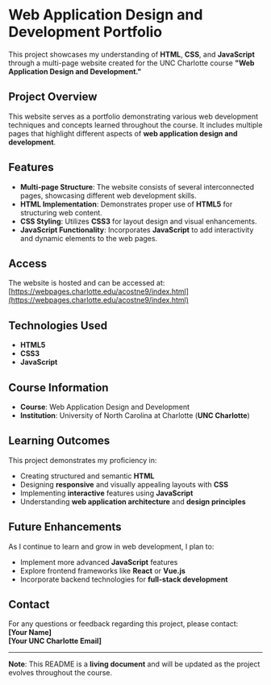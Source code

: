 # **Web Application Design and Development Portfolio**

This project showcases my understanding of **HTML**, **CSS**, and **JavaScript** through a multi-page website created for the UNC Charlotte course **"Web Application Design and Development."**

## **Project Overview**

This website serves as a portfolio demonstrating various web development techniques and concepts learned throughout the course. It includes multiple pages that highlight different aspects of **web application design and development**.

## **Features**

- **Multi-page Structure**: The website consists of several interconnected pages, showcasing different web development skills.
- **HTML Implementation**: Demonstrates proper use of **HTML5** for structuring web content.
- **CSS Styling**: Utilizes **CSS3** for layout design and visual enhancements.
- **JavaScript Functionality**: Incorporates **JavaScript** to add interactivity and dynamic elements to the web pages.

## **Access**

The website is hosted and can be accessed at:  
[https://webpages.charlotte.edu/acostne9/index.html](https://webpages.charlotte.edu/acostne9/index.html)

## **Technologies Used**

- **HTML5**
- **CSS3**
- **JavaScript**

## **Course Information**

- **Course**: Web Application Design and Development  
- **Institution**: University of North Carolina at Charlotte (**UNC Charlotte**)

## **Learning Outcomes**

This project demonstrates my proficiency in:

- Creating structured and semantic **HTML**
- Designing **responsive** and visually appealing layouts with **CSS**
- Implementing **interactive** features using **JavaScript**
- Understanding **web application architecture** and **design principles**

## **Future Enhancements**

As I continue to learn and grow in web development, I plan to:

- Implement more advanced **JavaScript** features
- Explore frontend frameworks like **React** or **Vue.js**
- Incorporate backend technologies for **full-stack development**

## **Contact**

For any questions or feedback regarding this project, please contact:  
**[Your Name]**  
**[Your UNC Charlotte Email]**

---

**Note**: This README is a **living document** and will be updated as the project evolves throughout the course.






